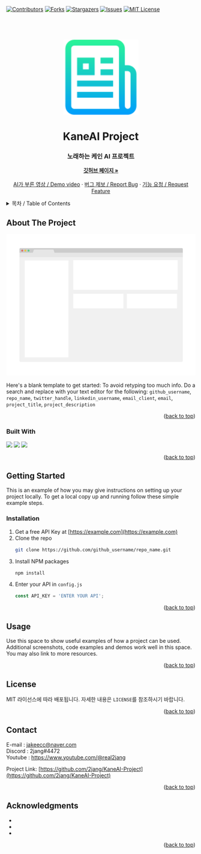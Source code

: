 <!-- PROJECT SHIELDS -->
<a name="readme-top"></a>
<!--
*** I'm using markdown "reference style" links for readability.
*** Reference links are enclosed in brackets [ ] instead of parentheses ( ).
*** See the bottom of this document for the declaration of the reference variables
*** for contributors-url, forks-url, etc. This is an optional, concise syntax you may use.
*** https://www.markdownguide.org/basic-syntax/#reference-style-links
-->
[![Contributors][contributors-shield]][contributors-url]
[![Forks][forks-shield]][forks-url]
[![Stargazers][stars-shield]][stars-url]
[![Issues][issues-shield]][issues-url]
[![MIT License][license-shield]][license-url]



<!-- PROJECT LOGO -->
<h1 align="center">
  <br>
  <a href="https://github.com/2jang/KaneAI-Project"><img src="images/logo.png" alt="KaneAI Project" width="200"></a>
  <br>
  <br />
  KaneAI Project
  <br>
</h1>

<h3 align="center">노래하는 케인 AI 프로젝트</h3>

  <p align="center">
    <a href="https://github.com/2jang/KaneAI-Project"><strong>깃허브 페이지 »</strong></a>
    <br />
    <br />
    <a href="https://github.com/2jang/KaneAI-Project">AI가 부른 영상 / Demo video</a>
    ·
    <a href="https://github.com/2jang/KaneAI-Project/issues">버그 제보 / Report Bug</a>
    ·
    <a href="https://github.com/2jang/KaneAI-Project/issues">기능 요청 / Request Feature</a>
  </p>
</div>



<!-- TABLE OF CONTENTS -->
<details>
  <summary>목차 / Table of Contents</summary>
  <ol>
    <li>
      <a href="#about-the-project">프로젝트 설명 / About The Project</a>
      <ul>
        <li><a href="#built-with">제작 / Built With</a></li>
      </ul>
    </li>
    <li>
      <a href="#getting-started">시작하기 / Getting Started</a>
      <ul>
        <li><a href="#installation">설치 / Installation</a></li>
      </ul>
    </li>
    <li><a href="#usage">사용법 / Usage</a></li>
    <li><a href="#license">라이센스 / License</a></li>
    <li><a href="#contact">연락 / Contact</a></li>
    <li><a href="#acknowledgments">참고/Acknowledgments</a></li>
  </ol>
</details>



<!-- ABOUT THE PROJECT -->
## About The Project

[![Product Name Screen Shot][product-screenshot]](https://github.com/2jang/KaneAI-Project)

Here's a blank template to get started: To avoid retyping too much info. Do a search and replace with your text editor for the following: `github_username`, `repo_name`, `twitter_handle`, `linkedin_username`, `email_client`, `email`, `project_title`, `project_description`

<p align="right">(<a href="#readme-top">back to top</a>)</p>



### Built With

<img src="https://img.shields.io/badge/Python-3776AB?style=for-the-badge&logo=python&logoColor=white"/></a>
<img src="https://img.shields.io/badge/Jupyter-F37626?style=for-the-badge&logo=Jupyter&logoColor=white"/></a>
<img src="https://img.shields.io/badge/Anaconda-44A833?style=for-the-badge&logo=Anaconda&logoColor=white"/></a>

<p align="right">(<a href="#readme-top">back to top</a>)</p>



<!-- GETTING STARTED -->
## Getting Started

This is an example of how you may give instructions on setting up your project locally.
To get a local copy up and running follow these simple example steps.


### Installation

1. Get a free API Key at [https://example.com](https://example.com)
2. Clone the repo
   ```sh
   git clone https://github.com/github_username/repo_name.git
   ```
3. Install NPM packages
   ```sh
   npm install
   ```
4. Enter your API in `config.js`
   ```js
   const API_KEY = 'ENTER YOUR API';
   ```

<p align="right">(<a href="#readme-top">back to top</a>)</p>



<!-- USAGE EXAMPLES -->
## Usage

Use this space to show useful examples of how a project can be used. Additional screenshots, code examples and demos work well in this space. You may also link to more resources.


<p align="right">(<a href="#readme-top">back to top</a>)</p>



<!-- LICENSE -->
## License

MIT 라이선스에 따라 배포됩니다. 자세한 내용은 `LICENSE`를 참조하시기 바랍니다.

<p align="right">(<a href="#readme-top">back to top</a>)</p>



<!-- CONTACT -->
## Contact

E-mail : jakeecc@naver.com
<br />
Discord : 2jang#4472
<br />
Youtube : https://www.youtube.com/@real2jang

Project Link: [https://github.com/2jang/KaneAI-Project](https://github.com/2jang/KaneAI-Project)

<p align="right">(<a href="#readme-top">back to top</a>)</p>



<!-- ACKNOWLEDGMENTS -->
## Acknowledgments

* []()
* []()
* []()

<p align="right">(<a href="#readme-top">back to top</a>)</p>



<!-- MARKDOWN LINKS & IMAGES -->
<!-- https://www.markdownguide.org/basic-syntax/#reference-style-links -->
[contributors-shield]: https://img.shields.io/github/contributors/2jang/KaneAI-Project.svg?style=for-the-badge
[contributors-url]: https://github.com/2jang/KaneAI-Project/graphs/contributors
[forks-shield]: https://img.shields.io/github/forks/2jang/KaneAI-Project.svg?style=for-the-badge
[forks-url]: https://github.com/2jang/KaneAI-Project/network/members
[stars-shield]: https://img.shields.io/github/stars/2jang/KaneAI-Project.svg?style=for-the-badge
[stars-url]: https://github.com/2jang/KaneAI-Project/stargazers
[issues-shield]: https://img.shields.io/github/issues/2jang/KaneAI-Project.svg?style=for-the-badge
[issues-url]: https://github.com/2jang/KaneAI-Project/issues
[license-shield]: https://img.shields.io/github/license/2jang/KaneAI-Project.svg?style=for-the-badge
[license-url]: https://github.com/2jang/KaneAI-Project/blob/master/LICENSE.txt
[linkedin-shield]: https://img.shields.io/badge/-LinkedIn-black.svg?style=for-the-badge&logo=linkedin&colorB=555
[product-screenshot]: images/screenshot.png
[Next.js]: https://img.shields.io/badge/next.js-000000?style=for-the-badge&logo=nextdotjs&logoColor=white
[Next-url]: https://nextjs.org/
